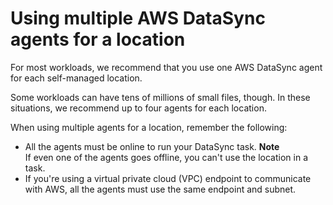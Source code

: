 # Using multiple AWS DataSync agents for a location<a name="multiple-agents"></a>

For most workloads, we recommend that you use one AWS DataSync agent for each self\-managed location\.

Some workloads can have tens of millions of small files, though\. In these situations, we recommend up to four agents for each location\.

When using multiple agents for a location, remember the following:
+ All the agents must be online to run your DataSync task\.
**Note**  
If even one of the agents goes offline, you can't use the location in a task\.
+ If you're using a virtual private cloud \(VPC\) endpoint to communicate with AWS, all the agents must use the same endpoint and subnet\.